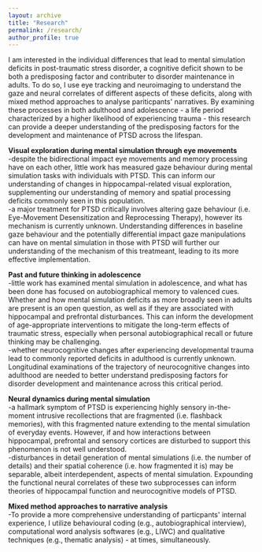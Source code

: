 ```yaml
---
layout: archive
title: "Research"
permalink: /research/
author_profile: true
---
```


I am interested in the individual differences that lead to mental simulation deficits in post-traumatic stress disorder, a cognitive deficit shown to be both a predisposing factor and contributer to disorder maintenance in adults. To do so, I use eye tracking and neuroimaging to understand the gaze and neural correlates of different aspects of these deficits, along with mixed method approaches to analyse pariticpants' narratives. By examining these processes in both adulthood and adolescence - a life period characterized by a higher likelihood of experiencing trauma - this research can provide a deeper understanding of the predisposing factors for the development and maintenance of PTSD across the lifespan.

**Visual exploration during mental simulation through eye movements**\
-despite the bidirectional impact eye movements and memory processing have on each other, little work has measured gaze behaviour during mental simulation tasks with individuals with PTSD. This can inform our understanding of changes in hippocampal-related visual exploration, supplementing our understanding of memory and spatial processing deficits commonly seen in this population.\
-a major treatment for PTSD critically involves altering gaze behaviour (i.e. Eye-Movement Desensitization and Reprocessing Therapy), however its mechanism is currently unknown. Understanding differences in baseline gaze behaviour and the potentially differential impact gaze manipulations can have on mental simulation in those with PTSD will further our understanding of the mechanism of this treatmeant, leading to its more effective implementation.

**Past and future thinking in adolescence**\
-little work has examined mental simulation in adolescence, and what has been done has focused on autobiographical memory to valenced cues. Whether and how mental simulation deficits as more broadly seen in adults are present is an open question, as well as if they are associated with hippocampal and prefrontal disturbances. This can inform the development of age-appropriate interventions to mitigate the long-term effects of traumatic stress, especially when personal autobiographical recall or future thinking may be challenging.\
-whether neurocognitive changes after experiencing developmental trauma lead to commonly reported deficits in adulthood is currently unknown.  Longitudinal examinations of the trajectory of neurocognitive changes into adulthood are needed to better understand predisposing factors for disorder development and maintenance across this critical period.

**Neural dynamics during mental simulation**\
-a hallmark symptom of PTSD is experiencing highly sensory in-the-moment intrusive recollections that are fragmented (i.e. flashback memories), with this fragmented nature extending to the mental simulation of everyday events. However, if and how interactions between hippocampal, prefrontal and sensory cortices are disturbed to support this phenomenon is not well understood.\
-disturbances in detail generation of mental simulations (i.e. the number of details) and their spatial coherence (i.e. how fragmented it is) may be separable, albeit interdependent, aspects of mental simulation. Expounding the functional neural correlates of these two subprocesses can inform theories of hippocampal function and neurocognitive models of PTSD.

**Mixed method approaches to narrative analysis**\
-To provide a more comprehensive understanding of particpants' internal experience, I utilize behavioural coding (e.g., autobiographical interview), computational word analysis softwares (e.g., LIWC) and qualitative techniques (e.g., thematic analysis) - at times, simultaneously.
